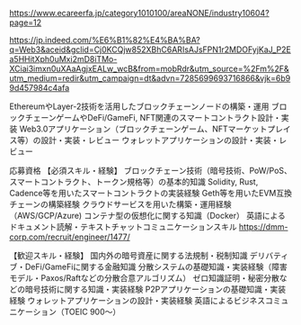 https://www.ecareerfa.jp/category1010100/areaNONE/industry10604?page=12

https://jp.indeed.com/%E6%B1%82%E4%BA%BA?q=Web3&aceid&gclid=Cj0KCQjw852XBhC6ARIsAJsFPN1r2MDOFyjKaJ_P2Ea5HHitXph0uMxi2mD8iTMo-XCiai3imxn0uXAaAgjxEALw_wcB&from=mobRdr&utm_source=%2Fm%2F&utm_medium=redir&utm_campaign=dt&advn=7285699693716866&vjk=6b99d457984c4afa

EthereumやLayer-2技術を活用したブロックチェーンノードの構築・運用
ブロックチェーンゲームやDeFi/GameFi, NFT関連のスマートコントラクト設計・実装
Web3.0アプリケーション（ブロックチェーンゲーム、NFTマーケットプレイス等）の設計・実装・レビュー
ウォレットアプリケーションの設計・実装・レビュー

応募資格
【必須スキル・経験】
ブロックチェーン技術（暗号技術、PoW/PoS、スマートコントラクト、トークン規格等）の基本的知識
Solidity, Rust, Cadence等を用いたスマートコントラクトの実装経験
Geth等を用いたEVM互換チェーンの構築経験
クラウドサービスを用いた構築・運用経験（AWS/GCP/Azure)
コンテナ型の仮想化に関する知識（Docker）
英語によるドキュメント読解・テキストチャットコミュニケーションスキル
https://dmm-corp.com/recruit/engineer/1477/

【歓迎スキル・経験】
国内外の暗号資産に関する法規制・税制知識
デリバティブ・DeFi/GameFiに関する金融知識
分散システムの基礎知識・実装経験（障害モデル・Paxos/Raftなどの分散合意アルゴリズム）
ゼロ知識証明・秘密分散などの暗号技術に関する知識・実装経験
P2Pアプリケーションの基礎知識・実装経験
ウォレットアプリケーションの設計・実装経験
英語によるビジネスコミュニケーション（TOEIC 900～）

